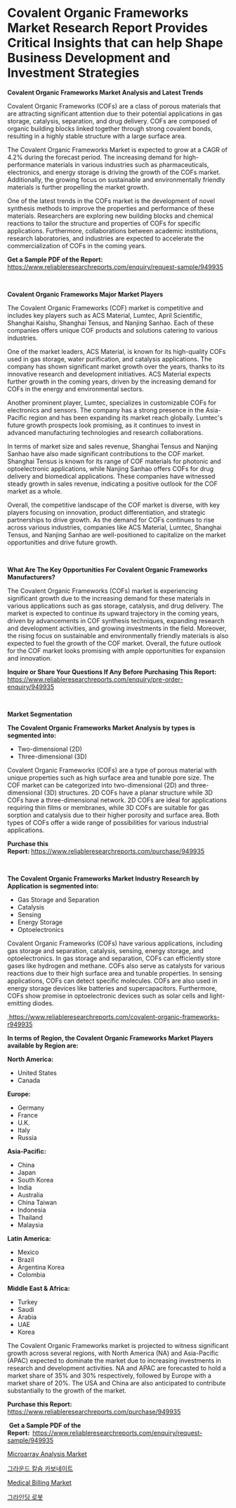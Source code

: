 <p><h1>Covalent Organic Frameworks Market Research Report Provides Critical Insights that can help Shape Business Development and Investment Strategies</h1></p><p><strong>Covalent Organic Frameworks Market Analysis and Latest Trends</strong></p>
<p><p>Covalent Organic Frameworks (COFs) are a class of porous materials that are attracting significant attention due to their potential applications in gas storage, catalysis, separation, and drug delivery. COFs are composed of organic building blocks linked together through strong covalent bonds, resulting in a highly stable structure with a large surface area.</p><p>The Covalent Organic Frameworks Market is expected to grow at a CAGR of 4.2% during the forecast period. The increasing demand for high-performance materials in various industries such as pharmaceuticals, electronics, and energy storage is driving the growth of the COFs market. Additionally, the growing focus on sustainable and environmentally friendly materials is further propelling the market growth.</p><p>One of the latest trends in the COFs market is the development of novel synthesis methods to improve the properties and performance of these materials. Researchers are exploring new building blocks and chemical reactions to tailor the structure and properties of COFs for specific applications. Furthermore, collaborations between academic institutions, research laboratories, and industries are expected to accelerate the commercialization of COFs in the coming years.</p></p>
<p><strong>Get a Sample PDF of the Report:&nbsp;</strong> <a href="https://www.reliableresearchreports.com/enquiry/request-sample/949935">https://www.reliableresearchreports.com/enquiry/request-sample/949935</a></p>
<p>&nbsp;</p>
<p><strong>Covalent Organic Frameworks Major Market Players</strong></p>
<p><p>The Covalent Organic Frameworks (COF) market is competitive and includes key players such as ACS Material, Lumtec, April Scientific, Shanghai Kaishu, Shanghai Tensus, and Nanjing Sanhao. Each of these companies offers unique COF products and solutions catering to various industries.</p><p>One of the market leaders, ACS Material, is known for its high-quality COFs used in gas storage, water purification, and catalysis applications. The company has shown significant market growth over the years, thanks to its innovative research and development initiatives. ACS Material expects further growth in the coming years, driven by the increasing demand for COFs in the energy and environmental sectors.</p><p>Another prominent player, Lumtec, specializes in customizable COFs for electronics and sensors. The company has a strong presence in the Asia-Pacific region and has been expanding its market reach globally. Lumtec's future growth prospects look promising, as it continues to invest in advanced manufacturing technologies and research collaborations.</p><p>In terms of market size and sales revenue, Shanghai Tensus and Nanjing Sanhao have also made significant contributions to the COF market. Shanghai Tensus is known for its range of COF materials for photonic and optoelectronic applications, while Nanjing Sanhao offers COFs for drug delivery and biomedical applications. These companies have witnessed steady growth in sales revenue, indicating a positive outlook for the COF market as a whole.</p><p>Overall, the competitive landscape of the COF market is diverse, with key players focusing on innovation, product differentiation, and strategic partnerships to drive growth. As the demand for COFs continues to rise across various industries, companies like ACS Material, Lumtec, Shanghai Tensus, and Nanjing Sanhao are well-positioned to capitalize on the market opportunities and drive future growth.</p></p>
<p>&nbsp;</p>
<p><strong>What Are The Key Opportunities For Covalent Organic Frameworks Manufacturers?</strong></p>
<p><p>The Covalent Organic Frameworks (COFs) market is experiencing significant growth due to the increasing demand for these materials in various applications such as gas storage, catalysis, and drug delivery. The market is expected to continue its upward trajectory in the coming years, driven by advancements in COF synthesis techniques, expanding research and development activities, and growing investments in the field. Moreover, the rising focus on sustainable and environmentally friendly materials is also expected to fuel the growth of the COF market. Overall, the future outlook for the COF market looks promising with ample opportunities for expansion and innovation.</p></p>
<p><strong>Inquire or Share Your Questions If Any Before Purchasing This Report:</strong> <a href="https://www.reliableresearchreports.com/enquiry/pre-order-enquiry/949935">https://www.reliableresearchreports.com/enquiry/pre-order-enquiry/949935</a></p>
<p>&nbsp;</p>
<p><strong>Market Segmentation</strong></p>
<p><strong>The Covalent Organic Frameworks Market Analysis by types is segmented into:</strong></p>
<p><ul><li>Two-dimensional (2D)</li><li>Three-dimensional (3D)</li></ul></p>
<p><p>Covalent Organic Frameworks (COFs) are a type of porous material with unique properties such as high surface area and tunable pore size. The COF market can be categorized into two-dimensional (2D) and three-dimensional (3D) structures. 2D COFs have a planar structure while 3D COFs have a three-dimensional network. 2D COFs are ideal for applications requiring thin films or membranes, while 3D COFs are suitable for gas sorption and catalysis due to their higher porosity and surface area. Both types of COFs offer a wide range of possibilities for various industrial applications.</p></p>
<p><strong>Purchase this Report:&nbsp;</strong><a href="https://www.reliableresearchreports.com/purchase/949935">https://www.reliableresearchreports.com/purchase/949935</a></p>
<p>&nbsp;</p>
<p><strong>The Covalent Organic Frameworks Market Industry Research by Application is segmented into:</strong></p>
<p><ul><li>Gas Storage and Separation</li><li>Catalysis</li><li>Sensing</li><li>Energy Storage</li><li>Optoelectronics</li></ul></p>
<p><p>Covalent Organic Frameworks (COFs) have various applications, including gas storage and separation, catalysis, sensing, energy storage, and optoelectronics. In gas storage and separation, COFs can efficiently store gases like hydrogen and methane. COFs also serve as catalysts for various reactions due to their high surface area and tunable properties. In sensing applications, COFs can detect specific molecules. COFs are also used in energy storage devices like batteries and supercapacitors. Furthermore, COFs show promise in optoelectronic devices such as solar cells and light-emitting diodes.</p></p>
<p><a href="https://www.reliableresearchreports.com/covalent-organic-frameworks-r949935">&nbsp;https://www.reliableresearchreports.com/covalent-organic-frameworks-r949935</a></p>
<p><strong>In terms of Region, the Covalent Organic Frameworks Market Players available by Region are:</strong></p>
<p>
    <p> <strong> North America: </strong>
        <ul>
            <li>United States</li>
            <li>Canada</li>
        </ul>
        </p> 
    <p> <strong> Europe: </strong>
        <ul>
            <li>Germany</li>
            <li>France</li>
            <li>U.K.</li>
            <li>Italy</li>
            <li>Russia</li>
        </ul>
        </p> 
    <p> <strong> Asia-Pacific: </strong>
        <ul>
            <li>China</li>
            <li>Japan</li>
            <li>South Korea</li>
            <li>India</li>
            <li>Australia</li>
            <li>China Taiwan</li>
            <li>Indonesia</li>
            <li>Thailand</li>
            <li>Malaysia</li>
        </ul>
        </p> 
    <p> <strong> Latin America: </strong>
        <ul>
            <li>Mexico</li>
            <li>Brazil</li>
            <li>Argentina Korea</li>
            <li>Colombia</li>
        </ul>
        </p> 
    <p> <strong> Middle East & Africa: </strong>
        <ul>
            <li>Turkey</li>
            <li>Saudi</li>
            <li>Arabia</li>
            <li>UAE</li>
            <li>Korea</li>
        </ul>
    </p>
    </p>
<p><p>The Covalent Organic Frameworks market is projected to witness significant growth across several regions, with North America (NA) and Asia-Pacific (APAC) expected to dominate the market due to increasing investments in research and development activities. NA and APAC are forecasted to hold a market share of 35% and 30% respectively, followed by Europe with a market share of 20%. The USA and China are also anticipated to contribute substantially to the growth of the market.</p></p>
<p><strong>Purchase this Report: </strong><a href="https://www.reliableresearchreports.com/purchase/949935">https://www.reliableresearchreports.com/purchase/949935</a></p>
<p>&nbsp;<strong>Get a Sample PDF of the Report:&nbsp;&nbsp;</strong><a href="https://www.reliableresearchreports.com/enquiry/request-sample/949935">https://www.reliableresearchreports.com/enquiry/request-sample/949935</a></p>
<p><strong></strong></p>
<p><p><a href="https://www.linkedin.com/pulse/microarray-analysis-market-sze-forecasted-period-from-2024-sqyrc">Microarray Analysis Market</a></p><p><a href="https://github.com/fernandotryO5lson96765/Market-Research-Report-List-1/blob/main/117706252521.md">그라운드 칼슘 카보네이트</a></p><p><a href="https://www.linkedin.com/pulse/medical-billing-market-share-evolution-growth-trends-2024-2031-99oge">Medical Billing Market</a></p><p><a href="https://github.com/CliftonFisher9067/Market-Research-Report-List-1/blob/main/331423552520.md">그라인딩 로봇</a></p></p>